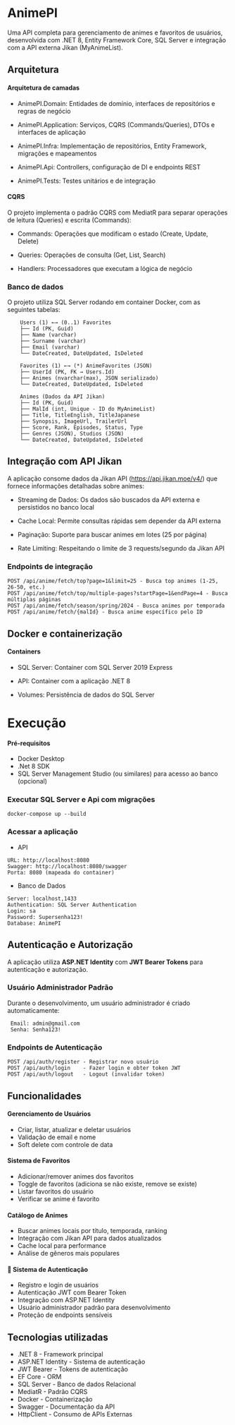 ﻿# AnimePI

Uma API completa para gerenciamento de animes e favoritos de usuários, desenvolvida com .NET 8, Entity Framework Core, SQL Server e integração com a API externa Jikan (MyAnimeList).

## Arquitetura

#### Arquitetura de camadas

* AnimePI.Domain: Entidades de domínio, interfaces de repositórios e regras de negócio

* AnimePI.Application: Serviços, CQRS (Commands/Queries), DTOs e interfaces de aplicação

* AnimePI.Infra: Implementação de repositórios, Entity Framework, migrações e mapeamentos

* AnimePI.Api: Controllers, configuração de DI e endpoints REST

* AnimePI.Tests: Testes unitários e de integração


#### CQRS

O projeto implementa o padrão CQRS com MediatR para separar operações de leitura (Queries) e escrita (Commands):

* Commands: Operações que modificam o estado (Create, Update, Delete)

* Queries: Operações de consulta (Get, List, Search)

* Handlers: Processadores que executam a lógica de negócio

### Banco de dados

O projeto utiliza SQL Server rodando em container Docker, com as seguintes tabelas:
``` 
	Users (1) ←→ (0..1) Favorites
	├── Id (PK, Guid)
	├── Name (varchar)
	├── Surname (varchar)
	├── Email (varchar)
	└── DateCreated, DateUpdated, IsDeleted

	Favorites (1) ←→ (*) AnimeFavorites (JSON)
	├── UserId (PK, FK → Users.Id)
	├── Animes (nvarchar(max), JSON serializado)
	└── DateCreated, DateUpdated, IsDeleted

	Animes (Dados da API Jikan)
	├── Id (PK, Guid)
	├── MalId (int, Unique - ID do MyAnimeList)
	├── Title, TitleEnglish, TitleJapanese
	├── Synopsis, ImageUrl, TrailerUrl
	├── Score, Rank, Episodes, Status, Type
	├── Genres (JSON), Studios (JSON)
	└── DateCreated, DateUpdated, IsDeleted
``` 

## Integração com API Jikan

A aplicação consome dados da Jikan API (https://api.jikan.moe/v4/) que fornece informações detalhadas sobre animes:

* Streaming de Dados: Os dados são buscados da API externa e persistidos no banco local

* Cache Local: Permite consultas rápidas sem depender da API externa

* Paginação: Suporte para buscar animes em lotes (25 por página)

* Rate Limiting: Respeitando o limite de 3 requests/segundo da Jikan API

### Endpoints de integração
```
POST /api/anime/fetch/top?page=1&limit=25 - Busca top animes (1-25, 26-50, etc.)
POST /api/anime/fetch/top/multiple-pages?startPage=1&endPage=4 - Busca múltiplas páginas
POST /api/anime/fetch/season/spring/2024 - Busca animes por temporada
POST /api/anime/fetch/{malId} - Busca anime específico pelo ID
```

## Docker e containerização

#### Containers
* SQL Server: Container com SQL Server 2019 Express

* API: Container com a aplicação .NET 8

* Volumes: Persistência de dados do SQL Server

# Execução

#### Pré-requisitos
* Docker Desktop
* .Net 8 SDK
* SQL Server Management Studio (ou similares) para acesso ao banco (opcional)

### Executar SQL Server e Api com migrações
```
docker-compose up --build
```

### Acessar a aplicação

* API
```
URL: http://localhost:8080
Swagger: http://localhost:8080/swagger
Porta: 8080 (mapeada do container)
```

* Banco de Dados
```
Server: localhost,1433
Authentication: SQL Server Authentication
Login: sa
Password: Supersenha123!
Database: AnimePI
```

## Autenticação e Autorização

A aplicação utiliza **ASP.NET Identity** com **JWT Bearer Tokens** para autenticação e autorização.

### Usuário Administrador Padrão

Durante o desenvolvimento, um usuário administrador é criado automaticamente:
```
 Email: admin@gmail.com
 Senha: Senha123!
```

### Endpoints de Autenticação

```http
POST /api/auth/register - Registrar novo usuário
POST /api/auth/login    - Fazer login e obter token JWT
POST /api/auth/logout   - Logout (invalidar token)
```

## Funcionalidades

#### Gerenciamento de Usuários
 * Criar, listar, atualizar e deletar usuários
 * Validação de email e nome
 * Soft delete com controle de data

#### Sistema de Favoritos
 * Adicionar/remover animes dos favoritos
 * Toggle de favoritos (adiciona se não existe, remove se existe)
 * Listar favoritos do usuário
 * Verificar se anime é favorito

 #### Catálogo de Animes
 * Buscar animes locais por título, temporada, ranking
 * Integração com Jikan API para dados atualizados
 * Cache local para performance
 * Análise de gêneros mais populares

#### 🔐 Sistema de Autenticação
 * Registro e login de usuários
 * Autenticação JWT com Bearer Token
 * Integração com ASP.NET Identity
 * Usuário administrador padrão para desenvolvimento
 * Proteção de endpoints sensíveis

 ## Tecnologias utilizadas
 * .NET 8 - Framework principal
 * ASP.NET Identity - Sistema de autenticação
 * JWT Bearer - Tokens de autenticação
 * EF Core - ORM
 * SQL Server - Banco de dados Relacional
 * MediatR - Padrão CQRS
 * Docker - Containerização
 * Swagger - Documentação da API
 * HttpClient - Consumo de APIs Externas